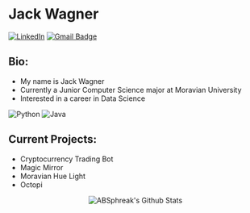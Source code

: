 

# Jack Wagner

<a href="https://www.linkedin.com/in/jack-wagner-181b03162/" target="_blank"><img src="https://img.shields.io/badge/LinkedIn-%230077B5.svg?&style=flat-square&logo=linkedin&logoColor=white" alt="LinkedIn"></a> 
[![Gmail Badge](https://img.shields.io/badge/-wagnerj05-c14438?style=flat&logo=Gmail&logoColor=white&link=mailto:wagnerj05@moravian.edu)](mailto:wagnerj05@moravian.edu)


<!-- [![GitHub contributors](https://img.shields.io/github/contributors/jack11wagner/creative-profile-readme)](https://github.com/jack11wagner/creative-profile-readme/graphs/contributors) [![GitHub issues](https://img.shields.io/github/issues/jack11wagner/creative-profile-readme)](https://github.com/jack11wagner/creative-profile-readme/issues) [![PRs Welcome](https://img.shields.io/badge/PRs-welcome-brightgreen.svg?style=flat-square)](https://github.com/jack11wagner/creative-profile-readme/pulls) [![HitCount](https://views.whatilearened.today/views/github/jack11wagner/creative-profile-readme.svg)](https://github.com/coderjojo/creative-profile-readme) -->

## Bio:
* My name is Jack Wagner
* Currently a Junior Computer Science major at Moravian University
* Interested in a career in Data Science 

![Python](https://img.shields.io/badge/Python-14354C?style=for-the-badge&logo=python&logoColor=white) ![Java](https://img.shields.io/badge/Java-ED8B00?style=for-the-badge&logo=java&logoColor=white)

## Current Projects:
* Cryptocurrency Trading Bot
* Magic Mirror
* Moravian Hue Light
* Octopi


<!-- <i>Follow me around the web:</i><br>

<a href="https://www.linkedin.com/in/jack-wagner-181b03162/" target="_blank"><img src="https://img.shields.io/badge/LinkedIn-%230077B5.svg?&style=flat-square&logo=linkedin&logoColor=white" alt="LinkedIn"></a>
<a href="https://www.instagram.com/absphreak" target="_blank"><img src="https://img.shields.io/badge/Instagram-%23E4405F.svg?&style=flat-square&logo=instagram&logoColor=white" alt="Instagram"></a>
<a href="https://twitter.com/ABSphreak" target="_blank"><img src="https://img.shields.io/badge/Twitter-%231DA1F2.svg?&style=flat-square&logo=twitter&logoColor=white" alt="Twitter"></a> -->


</div>

<div align="center">

<img align="center" src="https://github-readme-stats.vercel.app/api?username=jack11wagner&include_all_commits=true&count_private=true&show_icons=true&line_height=20&title_color=7A7ADB&icon_color=2234AE&text_color=D3D3D3&bg_color=0,000000,130F40" alt="ABSphreak's Github Stats">

